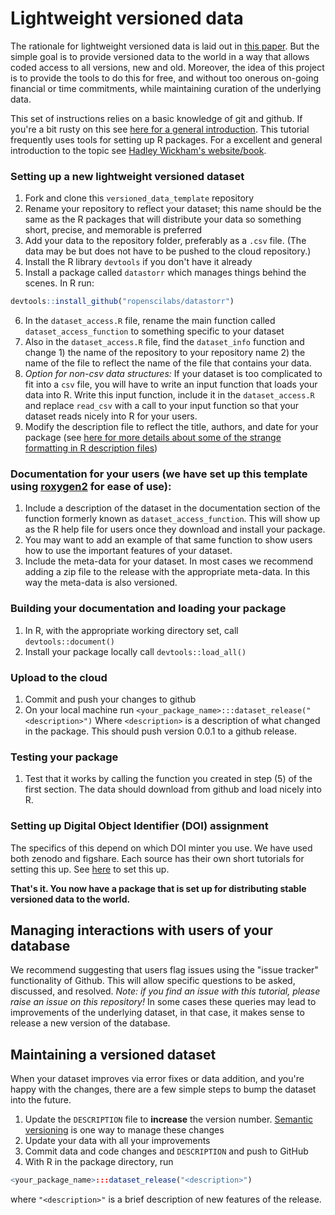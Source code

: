 # Lightweight versioned data

The rationale for lightweight versioned data is laid out in [this paper](https://github.com/richfitz/data_versioning).  But the simple goal is to provide versioned data to the world in a way that allows coded access to all versions, new and old.  Moreover, the idea of this project is to provide the tools to do this for free, and without too onerous on-going financial or time commitments, while maintaining curation of the underlying data.  

This set of instructions relies on a basic knowledge of git and github.  If you're a bit rusty on this see [here for a general introduction](http://environmentalcomputing.net/version-control/).  This tutorial frequently uses tools for setting up R packages.  For a excellent and general introduction to the topic see [Hadley Wickham's website/book](http://r-pkgs.had.co.nz/).  

### Setting up a new lightweight versioned dataset

1. Fork and clone this `versioned_data_template` repository
2. Rename your repository to reflect your dataset; this name should be the same as the R packages that will distribute your data so something short, precise, and memorable is preferred
3. Add your data to the repository folder, preferably as a `.csv` file. (The data may be but does not have to be pushed to the cloud repository.)
4. Install the R library `devtools` if you don't have it already
5. Install a package called `datastorr` which manages things behind the scenes.  In R run: 
```r
devtools::install_github("ropenscilabs/datastorr")
```
6. In the `dataset_access.R` file, rename the main function called `dataset_access_function` to something specific to your dataset 
7. Also in the `dataset_access.R` file, find the `dataset_info` function and change 1) the name of the repository to your repository name 2) the name of the file to reflect the name of the file that contains your data.  
8. *Option for non-csv data structures:* If your dataset is too complicated to fit into a `csv` file, you will have to write an input function that loads your data into R.  Write this input function, include it in the `dataset_access.R` and replace `read_csv` with a call to your input function so that your dataset reads nicely into R for your users.  
9. Modify the description file to reflect the title, authors, and date for your package (see [here for more details about some of the strange formatting in R description files](http://r-pkgs.had.co.nz/description.html))
 
### Documentation for your users (we have set up this template using [roxygen2](https://cran.r-project.org/web/packages/roxygen2/vignettes/roxygen2.html) for ease of use):

1.  Include a description of the dataset in the documentation section of the function formerly known as `dataset_access_function`.  This will show up as the R help file for users once they download and install your package.
2. You may want to add an example of that same function to show users how to use the important features of your dataset. 
3.  Include the meta-data for your dataset.  In most cases we recommend adding a zip file to the release with the appropriate meta-data.  In this way the meta-data is also versioned.  

### Building your documentation and loading your package

1. In R, with the appropriate working directory set, call `devtools::document()` 
2. Install your package locally call `devtools::load_all()`

### Upload to the cloud

1. Commit and push your changes to github
2. On your local machine run `<your_package_name>:::dataset_release("<description>")`  Where `<description>` is a description of what changed in the package.  This should push version 0.0.1 to a github release.  

### Testing your package

1. Test that it works by calling the function you created in step (5) of the first section.  The data should download from github and load nicely into R. 

### Setting up Digital Object Identifier (DOI) assignment

The specifics of this depend on which DOI minter you use.  We have used both zenodo and figshare.  Each source has their own short tutorials for setting this up.  See [here](https://guides.github.com/activities/citable-code/) to set this up.  

**That's it.  You now have a package that is set up for distributing stable versioned data to the world.**

## Managing interactions with users of your database

We recommend suggesting that users flag issues using the "issue tracker" functionality of Github.  This will allow specific questions to be asked, discussed, and resolved.  *Note: if you find an issue with this tutorial, please raise an issue on this repository!*  In some cases these queries may lead to improvements of the underlying dataset, in that case, it makes sense to release a new version of the database.  

## Maintaining a versioned dataset 

When your dataset improves via error fixes or data addition, and you're happy with the changes, there are a few simple steps to bump the dataset into the future.    

1. Update the `DESCRIPTION` file to **increase** the version number.   [Semantic versioning](http://semver.org/) is one way to manage these changes
2.  Update your data with all your improvements
3.  Commit data and code changes and `DESCRIPTION` and push to GitHub
4.  With R in the package directory, run
```r
<your_package_name>:::dataset_release("<description>")
```
where `"<description>"` is a brief description of new features of the release.
